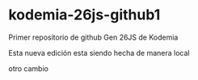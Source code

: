 # kodemia-26js-github1

Primer repositorio de github Gen 26JS de Kodemia

Esta nueva edición esta siendo hecha de manera local

otro cambio
